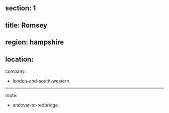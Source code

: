 ﻿section: 1
----
title: Romsey
----
region: hampshire
----
location: 
----
company:
- london-and-south-western
----
route:
- andover-to-redbridge
